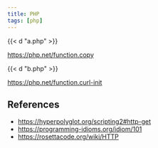 ```yaml
---
title: PHP
tags: [php]
---
```


{{< d "a.php" >}}

<https://php.net/function.copy>

{{< d "b.php" >}}

<https://php.net/function.curl-init>

## References

- <https://hyperpolyglot.org/scripting2#http-get>
- <https://programming-idioms.org/idiom/101>
- <https://rosettacode.org/wiki/HTTP>
